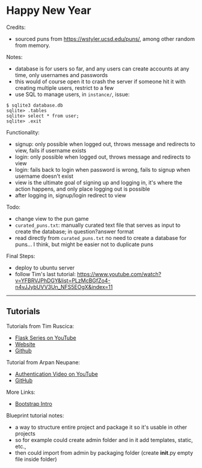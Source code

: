 # Happy New Year

Credits:
- sourced puns from https://wstyler.ucsd.edu/puns/, among other random from memory.

Notes:
- database is for users so far, and any users can create accounts at any time, only usernames and passwords
- this would of course open it to crash the server if someone hit it with creating multiple users, restrict to a few
- use SQL to manage users, in `instance/`, issue:
```
$ sqlite3 database.db
sqlite> .tables
sqlite> select * from user;
sqlite> .exit
```

Functionality:
- signup: only possible when logged out, throws message and redirects to view, fails if username exists
- login: only possible when logged out, throws message and redirects to view
- login: fails back to login when password is wrong, fails to signup when username doesn't exist
- view is the ultimate goal of signing up and logging in, it's where the action happens, and only place logging out is possible
- after logging in, signup/login redirect to view

Todo:
- change view to the pun game
- `curated_puns.txt`: manually curated text file that serves as input to create the database; in question?answer format
- read directly from `curated_puns.txt` no need to create a database for puns... I think, but might be easier not to duplicate puns

Final Steps:
- deploy to ubuntu server
- follow Tim's last tutorial: https://www.youtube.com/watch?v=YFBRVJPhDGY&list=PLzMcBGfZo4-n4vJJybUVV3Un_NFS5EOgX&index=11

---

## Tutorials

Tutorials from Tim Ruscica: 
- [Flask Series on YouTube](https://www.youtube.com/@TechWithTim)
- [Website](https://www.techwithtim.net)
- [Github](https://github.com/techwithtim)

Tutorial from Arpan Neupane:
- [Authentication Video on YouTube](https://www.youtube.com/watch?v=71EU8gnZqZQ)
- [GitHub](https://github.com/arpanneupane19/Python-Flask-Authentication-Tutorial/blob/main/app.py)

More Links:
- [Bootstrap Intro](https://getbootstrap.com/docs/5.3/getting-started/introduction/)

Blueprint tutorial notes:
- a way to structure entire project and package it so it's usable in other projects
- so for example could create admin folder and in it add templates, static, etc.,
- then could import from admin by packaging folder (create __init__.py empty file inside folder)